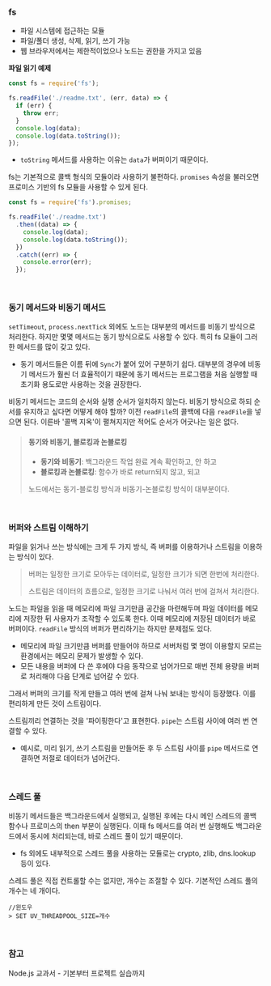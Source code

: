 ### fs

- 파일 시스템에 접근하는 모듈 
- 파일/폴더 생성, 삭제, 읽기, 쓰기 가능 
- 웹 브라우저에서는 제한적이었으나 노드는 권한을 가지고 있음 

**파일 읽기 예제**

```javascript
const fs = require('fs');

fs.readFile('./readme.txt', (err, data) => {
  if (err) {
    throw err;
  }
  console.log(data);
  console.log(data.toString());
});
```
- `toString` 메서드를 사용하는 이유는 `data`가 버퍼이기 때문이다.

fs는 기본적으로 콜백 형식의 모듈이라 사용하기 불편하다. `promises` 속성을 불러오면 프로미스 기반의 fs 모듈을 사용할 수 있게 된다. 

```javascript
const fs = require('fs').promises;

fs.readFile('./readme.txt')
  .then((data) => {
    console.log(data);
    console.log(data.toString());
  })
  .catch((err) => {
    console.error(err);
  });
```

<br>

### 동기 메서드와 비동기 메서드

`setTimeout`, `process.nextTick` 외에도 노드는 대부분의 메서드를 비동기 방식으로 처리한다. 하지만 몇몇 메서드는 동기 방식으로도 사용할 수 있다. 특히 fs 모듈이 그러한 메서드를 많이 갖고 있다. 
- 동기 메서드들은 이름 뒤에 `Sync`가 붙어 있어 구분하기 쉽다. 대부분의 경우에 비동기 메서드가 훨씬 더 효율적이기 때문에 동기 메서드는 프로그램을 처음 실행할 때 초기화 용도로만 사용하는 것을 권장한다.

비동기 메서드는 코드의 순서와 실행 순서가 일치하지 않는다. 비동기 방식으로 하되 순서를 유지하고 싶다면 어떻게 해야 할까? 이전 `readFile`의 콜백에 다음 `readFile`을 넣으면 된다. 이른바 '콜백 지옥'이 펼쳐지지만 적어도 순서가 어긋나는 일은 없다. 

> #### 동기와 비동기, 블로킹과 논블로킹 
> - **동기와 비동기**: 백그라운드 작업 완료 계속 확인하고, 안 하고 
> - **블로킹과 논블로킹**: 함수가 바로 return되지 않고, 되고
> 
> 노드에서는 동기-블로킹 방식과 비동기-논블로킹 방식이 대부분이다. 

<br>

### 버퍼와 스트림 이해하기 

파일을 읽거나 쓰는 방식에는 크게 두 가지 방식, 즉 버퍼를 이용하거나 스트림을 이용하는 방식이 있다. 

> 버퍼는 일정한 크기로 모아두는 데이터로, 일정한 크기가 되면 한번에 처리한다.
> 
> 스트림은 데이터의 흐름으로, 일정한 크기로 나눠서 여러 번에 걸쳐서 처리한다.

노드는 파일을 읽을 때 메모리에 파일 크기만큼 공간을 마련해두며 파일 데이터를 메모리에 저장한 뒤 사용자가 조작할 수 있도록 한다. 이때 메모리에 저장된 데이터가 바로 버퍼이다. `readFile` 방식의 버퍼가 편리하기는 하지만 문제점도 있다. 
- 메모리에 파일 크기만큼 버퍼를 만들어야 하므로 서버처럼 몇 명이 이용할지 모르는 환경에서는 메모리 문제가 발생할 수 있다.
- 모든 내용을 버퍼에 다 쓴 후에야 다음 동작으로 넘어가므로 매번 전체 용량을 버퍼로 처리해야 다음 단계로 넘어갈 수 있다.

그래서 버퍼의 크기를 작게 만들고 여러 번에 걸쳐 나눠 보내는 방식이 등장했다. 이를 편리하게 만든 것이 스트림이다. 

스트림끼리 연결하는 것을 '파이핑한다'고 표현한다. `pipe`는 스트림 사이에 여러 번 연결할 수 있다. 
- 예시로, 미리 읽기, 쓰기 스트림을 만들어둔 후 두 스트림 사이를 `pipe` 메서드로 연결하면 저절로 데이터가 넘어간다. 

<br>

### 스레드 풀 

비동기 메서드들은 백그라운드에서 실행되고, 실행된 후에는 다시 메인 스레드의 콜백 함수나 프로미스의 then 부분이 실행된다. 이때 fs 메서드를 여러 번 실행해도 백그라운드에서 동시에 처리되는데, 바로 스레드 풀이 있기 때문이다.
- fs 외에도 내부적으로 스레드 풀을 사용하는 모듈로는 crypto, zlib, dns.lookup 등이 있다. 

스레드 풀은 직접 컨트롤할 수는 없지만, 개수는 조절할 수 있다. 기본적인 스레드 풀의 개수는 네 개이다. 

```
//윈도우
> SET UV_THREADPOOL_SIZE=개수
```

<br>

### 참고

Node.js 교과서 - 기본부터 프로젝트 실습까지
